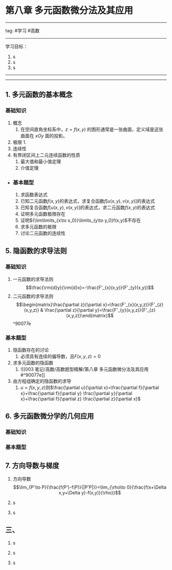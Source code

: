 # 第八章 多元函数微分法及其应用
---
tag:
#学习 #高数 

---
学习目标：
1. s
2. s
3. s

---


---
## 1. 多元函数的基本概念
### 基础知识
1. 概念
	1. 在空间直角坐标系中，$z=f(x,y)$ 的图形通常是一张曲面，定义域是这张曲面在 $xOy$ 面的投影。
2. 极限
	1. 
3. 连续性
4. 有界闭区间上二元连续函数的性质
	1. 最大值和最小值定理
	2. 介值定理
- ### 基本题型
  1. 求函数表达式
  2. 已知二元函数$f(x,y)$的表达式，求复合函数$f[u(x,y),v(x,y)]$的表达式
  3. 已知复合函数$f[u(x,y),v(x,y)]$的表达式，求二元函数$f(x,y)$的表达式
  4. 证明多元函数极限存在
  5. 证明${\lim\limits_{x\to x_0}}\limits_{y\to y_0}f(x,y)$不存在
  6. 求多元函数的极限
  7. 讨论二元函数的连续性
## 5. 隐函数的求导法则
### 基础知识
1. 一元函数的求导法则
	$$\frac{\rm{d}y}{\rm{d}x}=-\frac{F'_{x}(x,y)}{F'_{y}(x,y)}$$
2. 二元函数的求导法则
	$$\begin{matrix}\frac{\partial z}{\partial x}=\frac{F'_{x}(x,y,z)}{F'_{z}(x,y,z)} & \frac{\partial z}{\partial y}=\frac{F'_{y}(x,y,z)}{F'_{z}(x,y,z)}\end{matrix}$$ ^90077e
### 基本题型
1. 隐函数存在的讨论
	1. 必须具有连续的偏导数，且$F(x,y,z)=0$
2. 求多元函数的隐函数
	1. ![[003 笔记/高数/高数题型精解/第八章 多元函数微分法及其应用#^90077e]]
3. 由方程组确定的隐函数的求导
	1. $u=f(x,y,z)$则$\frac{\partial u}{\partial x}=\frac{\partial f}{\partial x}+\frac{\partial f}{\partial y} \frac{\partial y}{\partial x}+\frac{\partial f}{\partial z} \frac{\partial z}{\partial x}$
## 6. 多元函数微分学的几何应用
### 基础知识
### 基本题型
## 7. 方向导数与梯度
1. 方向导数
$$\lim_{P'\to P}{\frac{f(P')-f(P)}{|P'P|}}=\lim_{\rho\to 0}{\frac{f(x+\Delta x,y+\Delta y)-f(x,y)}{\rho}}$$

2. s

3. s
## 三、
1. s

2. s

3. s